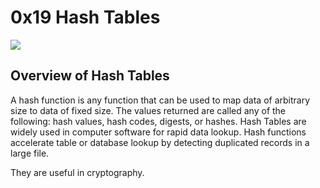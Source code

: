 # 0x19 Hash Tables

<img src="https://upload.wikimedia.org/wikipedia/commons/thumb/7/7d/Hash_table_3_1_1_0_1_0_0_SP.svg/315px-Hash_table_3_1_1_0_1_0_0_SP.svg.png">

## Overview of Hash Tables

A hash function is any function that can be used to map data of arbitrary size to data of fixed size. The values returned are called any of the following: hash values, hash codes, digests, or hashes. Hash Tables are widely used in computer software for rapid data lookup. Hash functions accelerate table or database lookup by detecting duplicated records in a large file. 

They are useful in cryptography.
